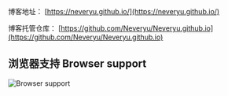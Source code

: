 博客地址： [https://neveryu.github.io/](https://neveryu.github.io/)

博客托管仓库： [https://github.com/Neveryu/Neveryu.github.io](https://github.com/Neveryu/Neveryu.github.io)

## 浏览器支持 Browser support

![Browser support](http://iissnan.com/nexus/next/browser-support.png)
